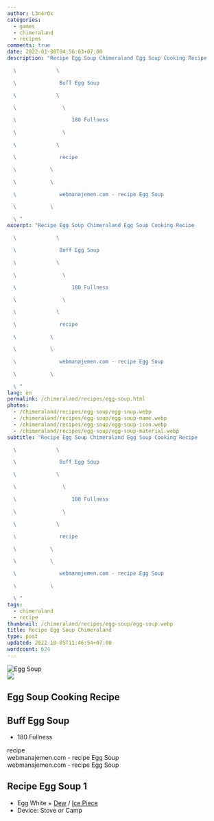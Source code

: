 ```yaml
---
author: L3n4r0x
categories:
  - games
  - chimeraland
  - recipes
comments: true
date: 2022-01-08T04:56:03+07:00
description: "Recipe Egg Soup Chimeraland Egg Soup Cooking Recipe

  \             \ 

  \              Buff Egg Soup

  \             \ 

  \               \ 

  \                  180 Fullness

  \               \ 

  \             \ 

  \              recipe

  \           \ 

  \           \ 

  \              webmanajemen.com - recipe Egg Soup

  \           \ 

  \ "
excerpt: "Recipe Egg Soup Chimeraland Egg Soup Cooking Recipe

  \             \ 

  \              Buff Egg Soup

  \             \ 

  \               \ 

  \                  180 Fullness

  \               \ 

  \             \ 

  \              recipe

  \           \ 

  \           \ 

  \              webmanajemen.com - recipe Egg Soup

  \           \ 

  \ "
lang: en
permalink: /chimeraland/recipes/egg-soup.html
photos:
  - /chimeraland/recipes/egg-soup/egg-soup.webp
  - /chimeraland/recipes/egg-soup/egg-soup-name.webp
  - /chimeraland/recipes/egg-soup/egg-soup-icon.webp
  - /chimeraland/recipes/egg-soup/egg-soup-material.webp
subtitle: "Recipe Egg Soup Chimeraland Egg Soup Cooking Recipe

  \             \ 

  \              Buff Egg Soup

  \             \ 

  \               \ 

  \                  180 Fullness

  \               \ 

  \             \ 

  \              recipe

  \           \ 

  \           \ 

  \              webmanajemen.com - recipe Egg Soup

  \           \ 

  \ "
tags:
  - chimeraland
  - recipe
thumbnail: /chimeraland/recipes/egg-soup/egg-soup.webp
title: Recipe Egg Soup Chimeraland
type: post
updated: 2022-10-05T11:46:54+07:00
wordcount: 624
---
```


<link
  rel="stylesheet"
  href="https://rawcdn.githack.com/dimaslanjaka/Web-Manajemen/870a349/css/bootstrap-5-3-0-alpha3-wrapper.css"
/>
<section id="bootstrap-wrapper">
  <div data-bs-theme="dark">
    <div class="card mb-2">
      <div class="card-body">
        <div class="row g-0">
          <div class="col-sm-4 position-relative mb-2">
            <img
              src="https://www.webmanajemen.com/chimeraland/recipes/egg-soup/egg-soup-material.webp"
              class="card-img fit-cover w-100 h-100"
              alt="Egg Soup"
              data-fancybox="true"
            />
          </div>
          <div class="col-sm-8 mb-2">
            <div class="card-body">
              <div class="d-flex flex-row align-items-center mb-3">
                <img
                  class="d-inline-block me-2"
                  src="https://www.webmanajemen.com/chimeraland/recipes/egg-soup/egg-soup-icon.webp"
                  width="auto"
                  height="auto"
                  style="vertical-align: middle"
                />
                <h2 class="fs-5">Egg Soup Cooking Recipe</h2>
              </div>
              <h2 class="card-title fs-5">Buff Egg Soup</h2>
              <div class="card-text">
                <ul>
                  <li>180 Fullness</li>
                </ul>
              </div>
              <span class="badge rounded-pill">recipe</span>
            </div>
            <div class="card-footer text-end text-muted mt-auto">
              webmanajemen.com - recipe Egg Soup
            </div>
          </div>
        </div>
      </div>
      <div class="card-footer text-end text-muted">
        webmanajemen.com - recipe Egg Soup
      </div>
    </div>
    <div class="row mb-2">
      <div class="col-12 col-lg-6 recipe-item mb-2">
        <div class="card">
          <div class="card-body">
            <h2 class="card-title fs-5">Recipe Egg Soup 1</h2>
            <div class="card-text">
              <ul>
                <li>
                  Egg White<span> + </span
                  ><a
                    class="text-decoration-none text-primary"
                    href="/chimeraland/materials/dew.html"
                    >Dew</a
                  ><span> / </span
                  ><a
                    class="text-decoration-none text-primary"
                    href="/chimeraland/materials/ice-piece.html"
                    >Ice Piece</a
                  >
                </li>
                <li>Device: Stove or Camp</li>
              </ul>
            </div>
          </div>
        </div>
      </div>
    </div>
  </div>
</section>